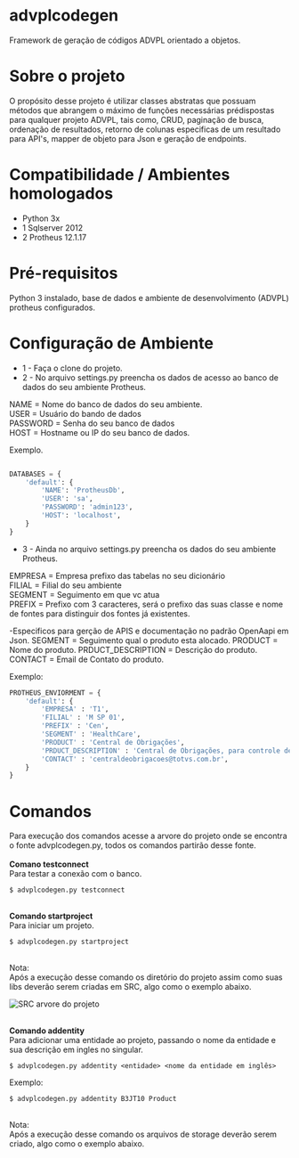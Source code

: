 # advplcodegen
Framework de geração de códigos ADVPL orientado a objetos.

# Sobre o projeto
O propósito desse projeto é utilizar classes abstratas que possuam métodos que abrangem o máximo de funções necessárias prédispostas para qualquer projeto ADVPL, tais como, CRUD, paginação de busca, ordenação de resultados, retorno de colunas especificas de um resultado para API's, mapper de objeto para Json e geração de endpoints.

# Compatibilidade / Ambientes homologados

* Python 3x 
* 1 Sqlserver 2012 
* 2 Protheus 12.1.17

# Pré-requisitos

Python 3 instalado, base de dados e ambiente de desenvolvimento (ADVPL) protheus configurados.

# Configuração de Ambiente

* 1 - Faça o clone do projeto.
* 2 - No arquivo settings.py preencha os dados de acesso ao banco de dados do seu ambiente Protheus.

NAME = Nome do banco de dados do seu ambiente.</br>
USER = Usuário do bando de dados</br>
PASSWORD = Senha do seu banco de dados</br>
HOST = Hostname ou IP do seu banco de dados.</br>

Exemplo.

```python

DATABASES = {
    'default': {
        'NAME': 'ProtheusDb',
        'USER': 'sa',
        'PASSWORD': 'admin123',
        'HOST': 'localhost',
    }
}

```
* 3 - Ainda no arquivo settings.py preencha os dados do seu ambiente Protheus.

EMPRESA = Empresa prefixo das tabelas no seu dicionário</br>
FILIAL = Filial do seu ambiente</br>
SEGMENT = Seguimento em que vc atua</br>
PREFIX = Prefixo com 3 caracteres, será o prefixo das suas classe e nome de fontes para distinguir dos fontes já existentes.</br>

-Especificos para gerção de APIS e documentação no padrão OpenAapi em Json.
SEGMENT = Seguimento qual o produto esta alocado.
PRODUCT = Nome do produto.
PRDUCT_DESCRIPTION = Descrição do produto.
CONTACT = Email de Contato do produto.

Exemplo:

```python
PROTHEUS_ENVIORMENT = {
    'default': {
        'EMPRESA' : 'T1',
        'FILIAL' : 'M SP 01',
        'PREFIX' : 'Cen',
        'SEGMENT' : 'HealthCare',        
        'PRODUCT' : 'Central de Obrigações',
        'PRDUCT_DESCRIPTION' : 'Central de Obrigações, para controle de legislações de operadoras de convênio de saúde.',
        'CONTACT' : 'centraldeobrigacoes@totvs.com.br',
    }
}
```

# Comandos

Para execução dos comandos acesse a arvore do projeto onde se encontra o fonte advplcodegen.py, todos os comandos partirão desse fonte.</br>
</br>
<b>Comano testconnect</b></br>
Para testar a conexão com o banco.
</br>

```console
$ advplcodegen.py testconnect
```

</br>
<b>Comando startproject</b><br>
Para iniciar um projeto.
</br>

```console
$ advplcodegen.py startproject
```

</br>
Nota:<br>
Após a execução desse comando os diretório do projeto assim como suas libs deverão serem criadas em SRC, algo como o exemplo abaixo.
</br>

![SRC arvore do projeto](https://raw.githubusercontent.com/oevertonsouza/advplcodegen/apis/docImg/src.png)

</br>
<b>Comando addentity</b><br>
Para adicionar uma entidade ao projeto, passando o nome da entidade e sua descrição em ingles no singular.
</br>

```console
$ advplcodegen.py addentity <entidade> <nome da entidade em inglês>
```

Exemplo:

```console
$ advplcodegen.py addentity B3JT10 Product
```

</br>
Nota:<br>
Após a execução desse comando os arquivos de storage deverão serem criado, algo como o exemplo abaixo.
</br>








